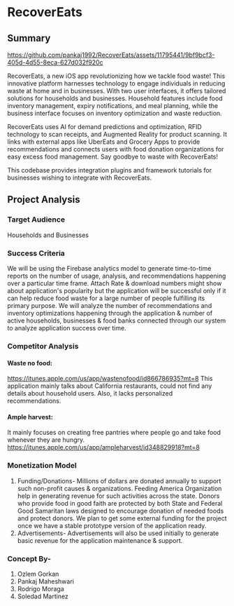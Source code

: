 # RecoverEats
## Summary

https://github.com/pankaj1992/RecoverEats/assets/11795441/9bf9bcf3-405d-4d55-8eca-627d032f920c

RecoverEats, a new iOS app revolutionizing how we tackle food waste! This innovative platform harnesses technology to engage individuals in reducing waste at home and in businesses. With two user interfaces, it offers tailored solutions for households and businesses. Household features include food inventory management, expiry notifications, and meal planning, while the business interface focuses on inventory optimization and waste reduction.

RecoverEats uses AI for demand predictions and optimization, RFID technology to scan receipts, and Augmented Reality for product scanning. It links with external apps like UberEats and Grocery Apps to provide recommendations and connects users with food donation organizations for easy excess food management. Say goodbye to waste with RecoverEats!

This codebase provides integration plugins and framework tutorials for businesses wishing to integrate with RecoverEats.

## Project Analysis
### Target Audience
Households and Businesses
### Success Criteria
We will be using the Firebase analytics model to generate time-to-time reports on the number of usage, analysis, and recommendations happening over a particular time frame. Attach Rate & download numbers might show about application's popularity but the application will be successful only if it can help reduce food waste for a large number of people fulfilling its primary purpose. We will analyze the number of recommendations and inventory optimizations happening through the application & number of active households, businesses & food banks connected through our system to analyze application success over time.
### Competitor Analysis
#### Waste no food:
https://itunes.apple.com/us/app/wastenofood/id866786935?mt=8
This application mainly talks about California restaurants, could not find any details about household users. Also, it lacks personalized recommendations.
#### Ample harvest:
It mainly focuses on creating free pantries where people go and take food whenever they are hungry.
https://itunes.apple.com/us/app/ampleharvest/id348829918?mt=8
### Monetization Model
1. Funding/Donations- Millions of dollars are donated annually to support such non-profit causes & organizations. Feeding America Organization help in generating revenue for such activities across the state. Donors who provide food in good faith are protected by both State and Federal Good Samaritan laws designed to encourage donation of needed foods and protect donors. We plan to get some external funding for the project once we have a stable prototype version of the application ready.
2. Advertisements- Advertisements will also be used initially to generate basic revenue for the application maintenance & support.

### Concept By-
1. Ozlem Gorkan
2. Pankaj Maheshwari
3. Rodrigo Moraga
4. Soledad Martinez
